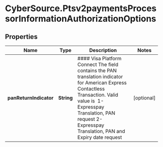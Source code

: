 # CyberSource.Ptsv2paymentsProcessorInformationAuthorizationOptions

## Properties
Name | Type | Description | Notes
------------ | ------------- | ------------- | -------------
**panReturnIndicator** | **String** | #### Visa Platform Connect The field contains the PAN translation indicator for American Express Contactless Transaction. Valid value is   1- Expresspay Translation, PAN request 2- Expresspay Translation, PAN and Expiry date request  | [optional] 


